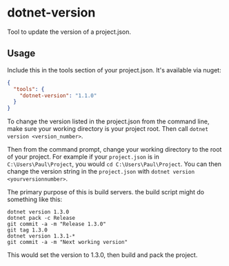 # dotnet-version
Tool to update the version of a project.json.

## Usage

Include this in the tools section of your project.json. It's available via nuget:
```json
{
  "tools": {
    "dotnet-version": "1.1.0"
  }
}
```

To change the version listed in the project.json from the command line, make sure your working directory is your project root. Then call `dotnet version <version_number>`.

Then from the command prompt, change your working directory to the root of your project. For example if your `project.json` is in `C:\Users\Paul\Project`, you would `cd C:\Users\Paul\Project`. You can then change the version string in the `project.json` with `dotnet version <yourversionnumber>`.

The primary purpose of this is build servers. the build script might do something like this:
```batch
dotnet version 1.3.0
dotnet pack -c Release
git commit -a -m "Release 1.3.0"
git tag 1.3.0
dotnet version 1.3.1-*
git commit -a -m "Next working version"
```
This would set the version to 1.3.0, then build and pack the project.




